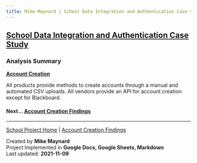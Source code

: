 ```yaml
---
title: Mike Maynard | School Data Integration and Authentication Case Study - Summary
---
```

## [School Data Integration and Authentication Case Study](./)

### Analysis Summary

**[Account Creation](account_findings.html)**

All products provide methods to create accounts through a manual and automated CSV uploads. All vendors provide an API for account creation except for Blackboard.








#### Next... [Account Creation Findings](account_findings.html)



---
[School Project Home](./) | [Account Creation Findings](account_findings.html)

Created by **Mike Maynard**<BR>
Project Implemented in **Google Docs, Google Sheets, Markdown**<BR>
Last updated:  **2021-11-09**
